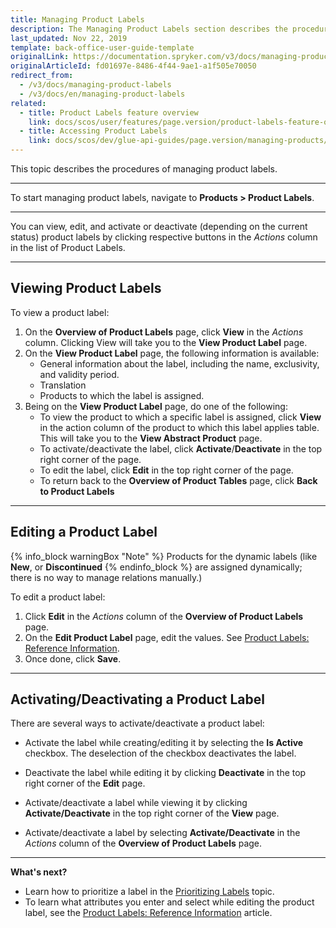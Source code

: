 ```yaml
---
title: Managing Product Labels
description: The Managing Product Labels section describes the procedures you can use to view, edit, activate and/or deactivate product labels in the Back Office.
last_updated: Nov 22, 2019
template: back-office-user-guide-template
originalLink: https://documentation.spryker.com/v3/docs/managing-product-labels
originalArticleId: fd01697e-8486-4f44-9ae1-a1f505e70050
redirect_from:
  - /v3/docs/managing-product-labels
  - /v3/docs/en/managing-product-labels
related:
  - title: Product Labels feature overview
    link: docs/scos/user/features/page.version/product-labels-feature-overview.html
  - title: Accessing Product Labels
    link: docs/scos/dev/glue-api-guides/page.version/managing-products/retrieving-product-labels.html
---
```


This topic describes the procedures of managing product labels.
***
To start managing product labels, navigate to **Products > Product Labels**.
***
You can view, edit, and activate or deactivate (depending on the current status) product labels by clicking respective buttons in the _Actions_ column in the list of Product Labels.
***
## Viewing Product Labels
To view a product label:
1. On the **Overview of Product Labels** page, click **View** in the _Actions_ column.
    Clicking View will take you to the **View Product Label** page.
2. On the **View Product Label** page, the following information is available:
    * General information about the label, including the name, exclusivity, and validity period.
    * Translation
    * Products to which the label is assigned. 
3. Being on the **View Product Label** page, do one of the following:
   * To view the product to which a specific label is assigned, click **View** in the action column of the product to which this label applies table. This will take you to the **View Abstract Product** page.
    * To activate/deactivate the label, click **Activate**/**Deactivate** in the top right corner of the page.
    * To edit the label, click **Edit** in the top right corner of the page.
    * To return back to the **Overview of Product Tables** page, click **Back to Product Labels**
***
## Editing a Product Label
{% info_block warningBox "Note" %}
Products for the dynamic labels (like **New**, or **Discontinued**
{% endinfo_block %} are assigned dynamically; there is no way to manage relations manually.)

To edit a product label:
1. Click **Edit** in the _Actions_ column of the **Overview of Product Labels** page. 
2. On the **Edit Product Label** page, edit the values. See [Product Labels: Reference Information](/docs/scos/user/back-office-user-guides/{{page.version}}/merchandising/product-labels/references/product-labels-reference-information.html).
3. Once done, click **Save**.
***
## Activating/Deactivating a Product Label
There are several ways to activate/deactivate a product label:

* Activate the label while creating/editing it by selecting the **Is Active** checkbox. The deselection of the checkbox deactivates the label.

* Deactivate the label while editing it by clicking **Deactivate** in the top right corner of the **Edit** page.

* Activate/deactivate a label while viewing it by clicking **Activate/Deactivate** in the top right corner of the **View** page.

* Activate/deactivate a label by selecting **Activate/Deactivate** in the _Actions_ column of the **Overview of Product Labels** page.
***
**What's next?** 
* Learn how to prioritize a label in the [Prioritizing Labels](/docs/scos/user/back-office-user-guides/{{page.version}}/merchandising/product-labels/prioritizing-labels.html) topic.
* To learn what attributes you enter and select while editing the product label, see the [Product Labels: Reference Information](/docs/scos/user/back-office-user-guides/{{page.version}}/merchandising/product-labels/references/product-labels-reference-information.html) article.
